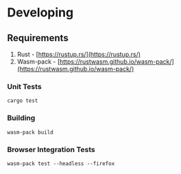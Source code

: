 # Developing

## Requirements
1. Rust - [https://rustup.rs/](https://rustup.rs/)
2. Wasm-pack - [https://rustwasm.github.io/wasm-pack/](https://rustwasm.github.io/wasm-pack/)

### Unit Tests
```
cargo test
```

### Building

```
wasm-pack build
```

### Browser Integration Tests

```
wasm-pack test --headless --firefox
```